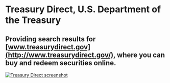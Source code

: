 # Treasury Direct, U.S. Department of the Treasury

## Providing search results for [www.treasurydirect.gov](http://www.treasurydirect.gov/), where you can buy and redeem securities online.

[![Treasury Direct screenshot](http://f22818b4dfc10241d8a3-f1564c64756a8cfee25b6b19953b1d23.r31.cf2.rackcdn.com/customers-treasdirect.png "Treasury Direct Screenshot")](http://search.usa.gov/search?query=savings+bonds&btnG.x=0&btnG.y=0&btnG=Search&utf8=%E2%9C%93&affiliate=treasurydirect)
